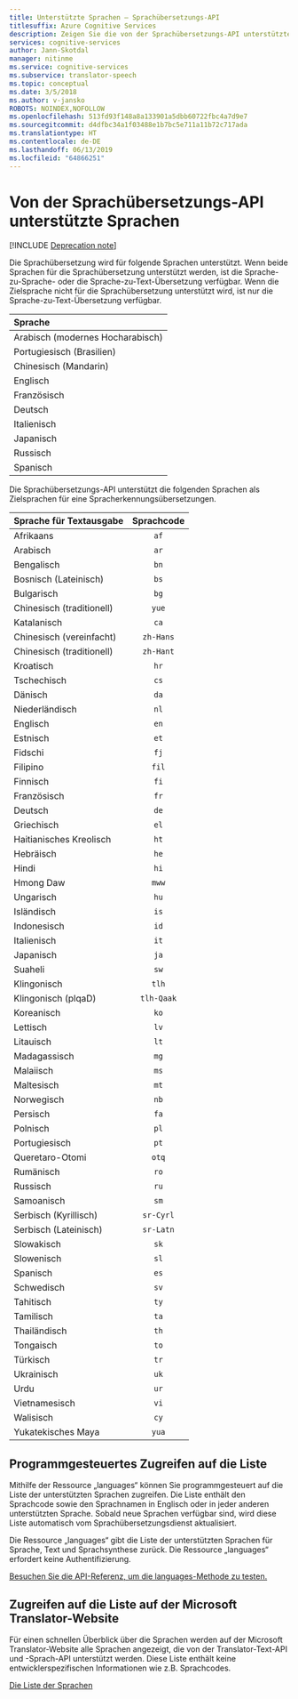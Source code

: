 ```yaml
---
title: Unterstützte Sprachen – Sprachübersetzungs-API
titlesuffix: Azure Cognitive Services
description: Zeigen Sie die von der Sprachübersetzungs-API unterstützten Sprachen an.
services: cognitive-services
author: Jann-Skotdal
manager: nitinme
ms.service: cognitive-services
ms.subservice: translator-speech
ms.topic: conceptual
ms.date: 3/5/2018
ms.author: v-jansko
ROBOTS: NOINDEX,NOFOLLOW
ms.openlocfilehash: 513fd93f148a8a133901a5dbb60722fbc4a7d9e7
ms.sourcegitcommit: d4dfbc34a1f03488e1b7bc5e711a11b72c717ada
ms.translationtype: HT
ms.contentlocale: de-DE
ms.lasthandoff: 06/13/2019
ms.locfileid: "64866251"
---
```

# <a name="languages-supported-by-the-translator-speech-api"></a>Von der Sprachübersetzungs-API unterstützte Sprachen

[!INCLUDE [Deprecation note](../../../includes/cognitive-services-translator-speech-deprecation-note.md)]

Die Sprachübersetzung wird für folgende Sprachen unterstützt. Wenn beide Sprachen für die Sprachübersetzung unterstützt werden, ist die Sprache-zu-Sprache- oder die Sprache-zu-Text-Übersetzung verfügbar. Wenn die Zielsprache nicht für die Sprachübersetzung unterstützt wird, ist nur die Sprache-zu-Text-Übersetzung verfügbar.

| Sprache    |
|:----------- |
| Arabisch (modernes Hocharabisch)      |
| Portugiesisch (Brasilien)     |
| Chinesisch (Mandarin)      |
| Englisch      |
| Französisch      |
| Deutsch      |
| Italienisch      |
| Japanisch      |
| Russisch      |
| Spanisch      |

Die Sprachübersetzungs-API unterstützt die folgenden Sprachen als Zielsprachen für eine Spracherkennungsübersetzungen.

| Sprache für Textausgabe    | Sprachcode |
|:----------- |:-------------:|
| Afrikaans      | `af`          |
| Arabisch       | `ar`          |
| Bengalisch      | `bn`          |
| Bosnisch (Lateinisch)      | `bs`          |
| Bulgarisch      | `bg`          |
| Chinesisch (traditionell)      | `yue`          |
| Katalanisch      | `ca`          |
| Chinesisch (vereinfacht)      | `zh-Hans`          |
| Chinesisch (traditionell)      | `zh-Hant`          |
| Kroatisch      | `hr`          |
| Tschechisch      | `cs`          |
| Dänisch      | `da`          |
| Niederländisch      | `nl`          |
| Englisch      | `en`          |
| Estnisch      | `et`          |
| Fidschi      | `fj`          |
| Filipino      | `fil`          |
| Finnisch      | `fi`          |
| Französisch      | `fr`          |
| Deutsch      | `de`          |
| Griechisch      | `el`          |
| Haitianisches Kreolisch      | `ht`          |
| Hebräisch      | `he`          |
| Hindi      | `hi`          |
| Hmong Daw      | `mww`          |
| Ungarisch      | `hu`          |
|Isländisch|`is`          |
| Indonesisch      | `id`          |
| Italienisch      | `it`          |
| Japanisch      | `ja`          |
| Suaheli      | `sw`          |
| Klingonisch      | `tlh`          |
| Klingonisch (plqaD)      | `tlh-Qaak`          |
| Koreanisch      | `ko`          |
| Lettisch      | `lv`          |
| Litauisch      | `lt`          |
| Madagassisch      | `mg`          |
| Malaiisch      | `ms`          |
| Maltesisch      | `mt`          |
| Norwegisch      | `nb`          |
| Persisch      | `fa`          |
| Polnisch      | `pl`          |
| Portugiesisch      | `pt`          |
| Queretaro-Otomi      | `otq`          |
| Rumänisch      | `ro`          |
| Russisch      | `ru`          |
| Samoanisch      | `sm`          |
| Serbisch (Kyrillisch)      | `sr-Cyrl`          |
| Serbisch (Lateinisch)      | `sr-Latn`          |
| Slowakisch     | `sk`          |
| Slowenisch      | `sl`          |
| Spanisch      | `es`          |
| Schwedisch      | `sv`          |
| Tahitisch      | `ty`          |
| Tamilisch      | `ta`          |
| Thailändisch      | `th`          |
| Tongaisch      | `to`          |
| Türkisch      | `tr`          |
| Ukrainisch      | `uk`          |
| Urdu      | `ur`          |
| Vietnamesisch      | `vi`          |
| Walisisch      | `cy`          |
| Yukatekisches Maya      | `yua`          |

## <a name="access-the-list-programmatically"></a>Programmgesteuertes Zugreifen auf die Liste

Mithilfe der Ressource „languages“ können Sie programmgesteuert auf die Liste der unterstützten Sprachen zugreifen. Die Liste enthält den Sprachcode sowie den Sprachnamen in Englisch oder in jeder anderen unterstützten Sprache. Sobald neue Sprachen verfügbar sind, wird diese Liste automatisch vom Sprachübersetzungsdienst aktualisiert.

Die Ressource „languages“ gibt die Liste der unterstützten Sprachen für Sprache, Text und Sprachsynthese zurück. Die Ressource „languages“ erfordert keine Authentifizierung.

[Besuchen Sie die API-Referenz, um die languages-Methode zu testen.](languages-reference.md)

## <a name="access-the-list-on-the-microsoft-translator-website"></a>Zugreifen auf die Liste auf der Microsoft Translator-Website

Für einen schnellen Überblick über die Sprachen werden auf der Microsoft Translator-Website alle Sprachen angezeigt, die von der Translator-Text-API und -Sprach-API unterstützt werden. Diese Liste enthält keine entwicklerspezifischen Informationen wie z.B. Sprachcodes.

[Die Liste der Sprachen](https://www.microsoft.com/translator/languages.aspx)
